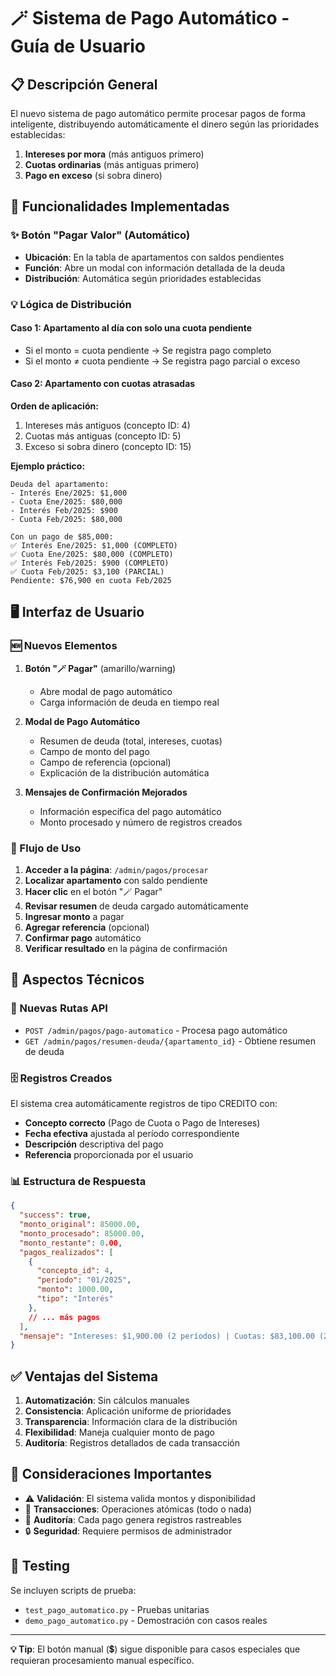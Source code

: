 # 🪄 Sistema de Pago Automático - Guía de Usuario

## 📋 Descripción General

El nuevo sistema de pago automático permite procesar pagos de forma inteligente, distribuyendo automáticamente el dinero según las prioridades establecidas:

1. **Intereses por mora** (más antiguos primero)
2. **Cuotas ordinarias** (más antiguas primero)  
3. **Pago en exceso** (si sobra dinero)

## 🎯 Funcionalidades Implementadas

### ✨ Botón "Pagar Valor" (Automático)
- **Ubicación**: En la tabla de apartamentos con saldos pendientes
- **Función**: Abre un modal con información detallada de la deuda
- **Distribución**: Automática según prioridades establecidas

### 💡 Lógica de Distribución

#### Caso 1: Apartamento al día con solo una cuota pendiente
- Si el monto = cuota pendiente → Se registra pago completo
- Si el monto ≠ cuota pendiente → Se registra pago parcial o exceso

#### Caso 2: Apartamento con cuotas atrasadas
**Orden de aplicación:**
1. Intereses más antiguos (concepto ID: 4)
2. Cuotas más antiguas (concepto ID: 5)
3. Exceso si sobra dinero (concepto ID: 15)

**Ejemplo práctico:**
```
Deuda del apartamento:
- Interés Ene/2025: $1,000
- Cuota Ene/2025: $80,000  
- Interés Feb/2025: $900
- Cuota Feb/2025: $80,000

Con un pago de $85,000:
✅ Interés Ene/2025: $1,000 (COMPLETO)
✅ Cuota Ene/2025: $80,000 (COMPLETO) 
✅ Interés Feb/2025: $900 (COMPLETO)
✅ Cuota Feb/2025: $3,100 (PARCIAL)
Pendiente: $76,900 en cuota Feb/2025
```

## 🖥️ Interfaz de Usuario

### 🆕 Nuevos Elementos

1. **Botón "🪄 Pagar"** (amarillo/warning)
   - Abre modal de pago automático
   - Carga información de deuda en tiempo real

2. **Modal de Pago Automático**
   - Resumen de deuda (total, intereses, cuotas)
   - Campo de monto del pago
   - Campo de referencia (opcional)
   - Explicación de la distribución automática

3. **Mensajes de Confirmación Mejorados**
   - Información específica del pago automático
   - Monto procesado y número de registros creados

### 🔄 Flujo de Uso

1. **Acceder a la página**: `/admin/pagos/procesar`
2. **Localizar apartamento** con saldo pendiente
3. **Hacer clic** en el botón "🪄 Pagar"
4. **Revisar resumen** de deuda cargado automáticamente
5. **Ingresar monto** a pagar
6. **Agregar referencia** (opcional)
7. **Confirmar pago** automático
8. **Verificar resultado** en la página de confirmación

## 🔧 Aspectos Técnicos

### 📡 Nuevas Rutas API

- `POST /admin/pagos/pago-automatico` - Procesa pago automático
- `GET /admin/pagos/resumen-deuda/{apartamento_id}` - Obtiene resumen de deuda

### 🗄️ Registros Creados

El sistema crea automáticamente registros de tipo CREDITO con:
- **Concepto correcto** (Pago de Cuota o Pago de Intereses)
- **Fecha efectiva** ajustada al período correspondiente
- **Descripción** descriptiva del pago
- **Referencia** proporcionada por el usuario

### 📊 Estructura de Respuesta

```json
{
  "success": true,
  "monto_original": 85000.00,
  "monto_procesado": 85000.00,
  "monto_restante": 0.00,
  "pagos_realizados": [
    {
      "concepto_id": 4,
      "periodo": "01/2025", 
      "monto": 1000.00,
      "tipo": "Interés"
    },
    // ... más pagos
  ],
  "mensaje": "Intereses: $1,900.00 (2 períodos) | Cuotas: $83,100.00 (2 períodos)"
}
```

## ✅ Ventajas del Sistema

1. **Automatización**: Sin cálculos manuales
2. **Consistencia**: Aplicación uniforme de prioridades  
3. **Transparencia**: Información clara de la distribución
4. **Flexibilidad**: Maneja cualquier monto de pago
5. **Auditoría**: Registros detallados de cada transacción

## 🚨 Consideraciones Importantes

- ⚠️ **Validación**: El sistema valida montos y disponibilidad
- 🔄 **Transacciones**: Operaciones atómicas (todo o nada)
- 📝 **Auditoría**: Cada pago genera registros rastreables
- 🔒 **Seguridad**: Requiere permisos de administrador

## 🧪 Testing

Se incluyen scripts de prueba:
- `test_pago_automatico.py` - Pruebas unitarias
- `demo_pago_automatico.py` - Demostración con casos reales

---

**💡 Tip**: El botón manual (💲) sigue disponible para casos especiales que requieran procesamiento manual específico.
